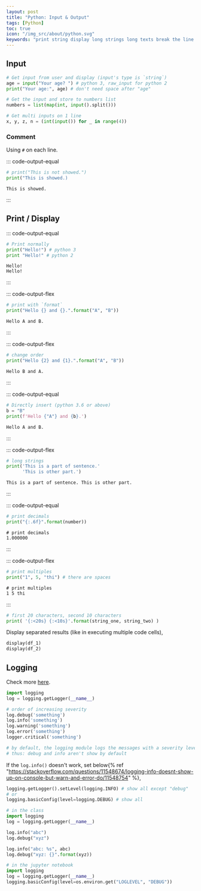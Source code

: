 ```yaml
---
layout: post
title: "Python: Input & Output"
tags: [Python]
toc: true
icon: "/img_src/about/python.svg"
keywords: "print string display long strings long texts break the line word wrap multi lines multilines display decimal numbers display dataframes log logging warning info error alert docstring comment multiline comments documentation class definition sample structure example"
---
```


## Input

~~~ python
# Get input from user and display (input's type is `string`)
age = input("Your age? ") # python 3, raw_input for python 2
print("Your age:", age) # don't need space after "age"
~~~

~~~ python
# Get the input and store to numbers list
numbers = list(map(int, input().split()))
~~~

~~~ python
# Get multi inputs on 1 line
x, y, z, n = (int(input()) for _ in range(4))
~~~

### Comment

Using `#` on each line.

::: code-output-equal
~~~ python
# print("This is not showed.")
print("This is showed.)
~~~

~~~
This is showed.
~~~
:::

## Print / Display

::: code-output-equal
~~~ python
# Print normally
print("Hello!") # python 3
print "Hello!" # python 2
~~~

~~~
Hello!
Hello!
~~~
:::

::: code-output-flex
~~~ python
# print with `format`
print("Hello {} and {}.".format("A", "B"))
~~~

~~~
Hello A and B.
~~~
:::

::: code-output-flex
~~~ python
# change order
print("Hello {2} and {1}.".format("A", "B"))
~~~

~~~
Hello B and A.
~~~
:::

::: code-output-equal
~~~ python
# Directly insert (python 3.6 or above)
b = "B"
print(f'Hello {"A"} and {b}.')
~~~

~~~
Hello A and B.
~~~
:::

::: code-output-flex
~~~ python
# long strings
print('This is a part of sentence.'
      'This is other part.')
~~~

~~~
This is a part of sentence. This is other part.
~~~
:::


::: code-output-equal
~~~ python
# print decimals
print("{:.6f}".format(number))
~~~

~~~
# print decimals
1.000000
~~~
:::

::: code-output-flex
~~~ python
# print multiples
print("1", 5, "thi") # there are spaces
~~~

~~~
# print multiples
1 5 thi
~~~
:::

``` python
# first 20 characters, second 10 characters
print( '{:<20s} {:<10s}'.format(string_one, string_two) )
```

Display separated results (like in executing multiple code cells),

~~~ python
display(df_1)
display(df_2)
~~~

## Logging

Check more [here](https://docs.python.org/3/howto/logging-cookbook.html).

~~~ python
import logging
log = logging.getLogger(__name__)

# order of increasing severity
log.debug('something')
log.info('something')
log.warning('something')
log.error('something')
logger.critical('something')

# by default, the logging module logs the messages with a severity level of WARNING or above
# thus: debug and info aren't show by default
~~~

If the `log.info()` doesn't work, set below{% ref "https://stackoverflow.com/questions/11548674/logging-info-doesnt-show-up-on-console-but-warn-and-error-do/11548754" %},

~~~ python
logging.getLogger().setLevel(logging.INFO) # show all except "debug"
# or
logging.basicConfig(level=logging.DEBUG) # show all
~~~

``` python
# in the class
import logging
log = logging.getLogger(__name__)

log.info("abc")
log.debug("xyz")

log.info("abc: %s", abc)
log.debug("xyz: {}".format(xyz))
```

``` python
# in the jupyter notebook
import logging
log = logging.getLogger(__name__)
logging.basicConfig(level=os.environ.get("LOGLEVEL", "DEBUG"))
```